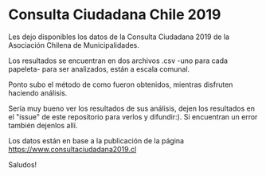 # Consulta Ciudadana Chile 2019

Les dejo disponibles los datos de la Consulta Ciudadana 2019 de la Asociación Chilena de Municipalidades.

Los resultados se encuentran en dos archivos .csv -uno para cada papeleta- para ser analizados, están a escala comunal.

Ponto subo el método de como fueron obtenidos, mientras disfruten haciendo análisis.

Sería muy bueno ver los resultados de sus análisis, dejen los resultados en el "issue" de este repositorio para verlos y difundir:). Si encuentran un error también dejenlos allí. 

Los datos están en base a la publicación de la página https://www.consultaciudadana2019.cl

Saludos!
